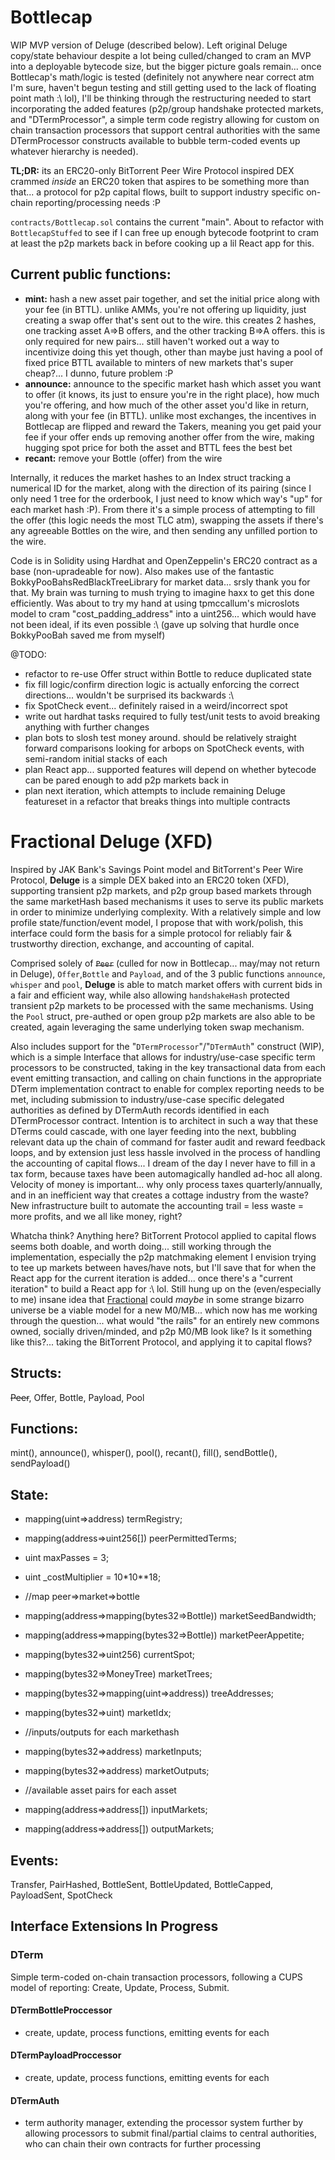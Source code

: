 # Bottlecap

WIP MVP version of Deluge (described below). Left original Deluge copy/state behaviour despite a lot being culled/changed to cram an MVP into a deployable bytecode size, but the bigger picture goals remain... once Bottlecap's math/logic is tested (definitely not anywhere near correct atm I'm sure, haven't begun testing and still getting used to the lack of floating point math :\ lol), I'll be thinking through the restructuring needed to start incorporating the added features (p2p/group handshake protected markets, and "DTermProcessor", a simple term code registry allowing for custom on chain transaction processors that support central authorities with the same DTermProcessor constructs available to bubble term-coded events up whatever hierarchy is needed).

**TL;DR:** its an ERC20-only BitTorrent Peer Wire Protocol inspired DEX crammed _inside_ an ERC20 token that aspires to be something more than that... a protocol for p2p capital flows, built to support industry specific on-chain reporting/processing needs :P

`contracts/Bottlecap.sol` contains the current "main". About to refactor with `BottlecapStuffed` to see if I can free up enough bytecode footprint to cram at least the p2p markets back in before cooking up a lil React app for this.

## Current public functions:
- **mint:** hash a new asset pair together, and set the initial price along with your fee (in BTTL). unlike AMMs, you're not offering up liquidity, just creating a swap offer that's sent out to the wire. this creates 2 hashes, one tracking asset A=>B offers, and the other tracking B=>A offers. this is only required for new pairs... still haven't worked out a way to incentivize doing this yet though, other than maybe just having a pool of fixed price BTTL available to minters of new markets that's super cheap?... I dunno, future problem :P
- **announce:** announce to the specific market hash which asset you want to offer (it knows, its just to ensure you're in the right place), how much you're offering, and how much of the other asset you'd like in return, along with your fee (in BTTL). unlike most exchanges, the incentives in Bottlecap are flipped and reward the Takers, meaning you get paid your fee if your offer ends up removing another offer from the wire, making hugging spot price for both the asset and BTTL fees the best bet
- **recant:** remove your Bottle (offer) from the wire

Internally, it reduces the market hashes to an Index struct tracking a numerical ID for the market, along with the direction of its pairing (since I only need 1 tree for the orderbook, I just need to know which way's "up" for each market hash :P). From there it's a simple process of attempting to fill the offer (this logic needs the most TLC atm), swapping the assets if there's any agreeable Bottles on the wire, and then sending any unfilled portion to the wire.

Code is in Solidity using Hardhat and OpenZeppelin's ERC20 contract as a base (non-upradeable for now). Also makes use of the fantastic BokkyPooBahsRedBlackTreeLibrary for market data... srsly thank you for that. My brain was turning to mush trying to imagine haxx to get this done efficiently. Was about to try my hand at using tpmccallum's microslots model to cram "cost_padding_address" into a uint256... which would have not been ideal, if its even possible :\ (gave up solving that hurdle once BokkyPooBah saved me from myself)

@TODO:
- refactor to re-use Offer struct within Bottle to reduce duplicated state
- fix fill logic/confirm direction logic is actually enforcing the correct directions... wouldn't be surprised its backwards :\
- fix SpotCheck event... definitely raised in a weird/incorrect spot
- write out hardhat tasks required to fully test/unit tests to avoid breaking anything with further changes
- plan bots to slosh test money around. should be relatively straight forward comparisons looking for arbops on SpotCheck events, with semi-random initial stacks of each
- plan React app... supported features will depend on whether bytecode can be pared enough to add p2p markets back in
- plan next iteration, which attempts to include remaining Deluge featureset in a refactor that breaks things into multiple contracts


# Fractional Deluge (XFD)

Inspired by JAK Bank's Savings Point model and BitTorrent's Peer Wire Protocol, **Deluge** is a simple DEX baked into an ERC20 token (XFD), supporting transient p2p markets, and p2p group based markets through the same marketHash based mechanisms it uses to serve its public markets in order to minimize underlying complexity. With a relatively simple and low profile state/function/event model, I propose that with work/polish, this interface could form the basis for a simple protocol for reliably fair & trustworthy direction, exchange, and accounting of capital.

Comprised solely of ~~`Peer`~~ (culled for now in Bottlecap... may/may not return in Deluge), `Offer`,`Bottle` and `Payload`, and of the 3 public functions `announce`, `whisper` and `pool`, **Deluge** is able to match market offers with current bids in a fair and efficient way, while also allowing `handshakeHash` protected transient p2p markets to be processed with the same mechanisms. Using the `Pool` struct, pre-authed or open group p2p markets are also able to be created, again leveraging the same underlying token swap mechanism.

Also includes support for the "`DTermProcessor`"/"`DTermAuth`" construct (WIP), which is a simple Interface that allows for industry/use-case specific term processors to be constructed, taking in the key transactional data from each event emitting transaction, and calling on chain functions in the appropriate DTerm implementation contract to enable for complex reporting needs to be met, including submission to industry/use-case specific delegated authorities as defined by DTermAuth records identified in each DTermProcessor contract. Intention is to architect in such a way that these DTerms could cascade, with one layer feeding into the next, bubbling relevant data up the chain of command for faster audit and reward feedback loops, and by extension just less hassle involved in the process of handling the accounting of capital flows... I dream of the day I never have to fill in a tax form, because taxes have been automagically handled ad-hoc all along. Velocity of money is important... why only process taxes quarterly/annually, and in an inefficient way that creates a cottage industry from the waste? New infrastructure built to automate the accounting trail = less waste = more profits, and we all like money, right?

Whatcha think? Anything here? BitTorrent Protocol applied to capital flows seems both doable, and worth doing... still working through the implementation, especially the p2p matchmaking element I envision trying to tee up markets between haves/have nots, but I'll save that for when the React app for the current iteration is added... once there's a "current iteration" to build a React app for :\ lol. Still hung up on the (even/especially to me) insane idea that [Fractional](https://fractional.foundation) could _maybe_ in some strange bizarro universe be a viable model for a new M0/MB... which now has me working through the question... what would "the rails" for an entirely new commons owned, socially driven/minded, and p2p M0/MB look like? Is it something like this?... taking the BitTorrent Protocol, and applying it to capital flows?

## Structs:
~~Peer~~, Offer, Bottle, Payload, Pool

## Functions:
mint(), announce(), whisper(), pool(), recant(), fill(), sendBottle(), sendPayload()

## State:
- mapping(uint=>address) termRegistry;
- mapping(address=>uint256[]) peerPermittedTerms;

- uint maxPasses = 3;
- uint _costMultiplier = 10*10**18;

-    //map peer=>market=>bottle
- mapping(address=>mapping(bytes32=>Bottle)) marketSeedBandwidth;
- mapping(address=>mapping(bytes32=>Bottle)) marketPeerAppetite;

- mapping(bytes32=>uint256) currentSpot;

- mapping(bytes32=>MoneyTree) marketTrees;
- mapping(bytes32=>mapping(uint=>address)) treeAddresses;

- mapping(bytes32=>uint) marketIdx;

-    //inputs/outputs for each markethash
- mapping(bytes32=>address) marketInputs;
- mapping(bytes32=>address) marketOutputs;

-    //available asset pairs for each asset
- mapping(address=>address[]) inputMarkets;
- mapping(address=>address[]) outputMarkets;

## Events:
Transfer, PairHashed, BottleSent, BottleUpdated, BottleCapped, PayloadSent, SpotCheck

## Interface Extensions In Progress

### DTerm

Simple term-coded on-chain transaction processors, following a CUPS model of reporting: Create, Update, Process, Submit.

#### DTermBottleProccessor
- create, update, process functions, emitting events for each

#### DTermPayloadProccessor
- create, update, process functions, emitting events for each

####  DTermAuth
- term authority manager, extending the processor system further by allowing processors to submit final/partial claims to central authorities, who can chain their own contracts for further processing

